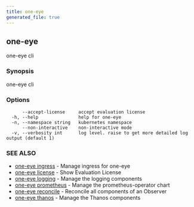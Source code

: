 ```yaml
---
title: one-eye
generated_file: true
---
```

## one-eye

one-eye cli

### Synopsis

one-eye cli

### Options

```
      --accept-license     accept evaluation license
  -h, --help               help for one-eye
  -n, --namespace string   kubernetes namespace
      --non-interactive    non-interactive mode
  -v, --verbosity int      log level. raise to get more detailed log output (default 1)
```

### SEE ALSO

* [one-eye ingress](/docs/one-eye/cli/reference/one-eye_ingress/)	 - Manage ingress for one-eye
* [one-eye license](/docs/one-eye/cli/reference/one-eye_license/)	 - Show Evaluation License
* [one-eye logging](/docs/one-eye/cli/reference/one-eye_logging/)	 - Manage the logging components
* [one-eye prometheus](/docs/one-eye/cli/reference/one-eye_prometheus/)	 - Manage the prometheus-operator chart
* [one-eye reconcile](/docs/one-eye/cli/reference/one-eye_reconcile/)	 - Reconcile all components of an Observer
* [one-eye thanos](/docs/one-eye/cli/reference/one-eye_thanos/)	 - Manage the Thanos components

